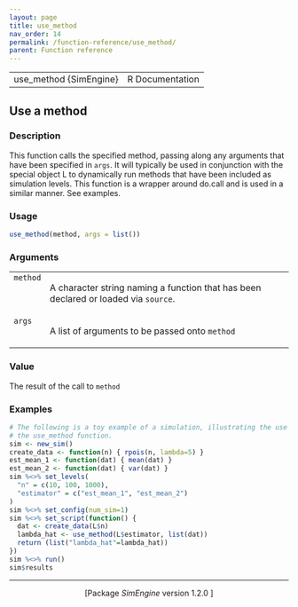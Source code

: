 ```yaml
---
layout: page
title: use_method 
nav_order: 14 
permalink: /function-reference/use_method/
parent: Function reference
---
```


<table style="width: 100%;"><tr><td>use_method {SimEngine}</td><td style="text-align: right;">R Documentation</td></tr></table>

<h2>Use a method</h2>

<h3>Description</h3>

<p>This function calls the specified method, passing along any
arguments that have been specified in <span style='font-family:&quot;SFMono-Regular&quot;,Menlo,Consolas,Monospace; font-size:0.85em'>args</span>. It will typically be
used in conjunction with the special object L to dynamically run methods
that have been included as simulation levels. This function is a wrapper
around do.call and is used in a similar manner. See examples.
</p>


<h3>Usage</h3>

```R
use_method(method, args = list())
```


<h3>Arguments</h3>

<table>
<tr style="vertical-align: top;"><td><span style='font-family:&quot;SFMono-Regular&quot;,Menlo,Consolas,Monospace; font-size:0.85em'>method</span></td>
<td>
<p>A character string naming a function that has been declared or
loaded via <span style='font-family:&quot;SFMono-Regular&quot;,Menlo,Consolas,Monospace; font-size:0.85em'>source</span>.</p>
</td></tr>
<tr style="vertical-align: top;"><td><span style='font-family:&quot;SFMono-Regular&quot;,Menlo,Consolas,Monospace; font-size:0.85em'>args</span></td>
<td>
<p>A list of arguments to be passed onto <span style='font-family:&quot;SFMono-Regular&quot;,Menlo,Consolas,Monospace; font-size:0.85em'>method</span></p>
</td></tr>
</table>


<h3>Value</h3>

<p>The result of the call to <span style='font-family:&quot;SFMono-Regular&quot;,Menlo,Consolas,Monospace; font-size:0.85em'>method</span>
</p>


<h3>Examples</h3>

```R
# The following is a toy example of a simulation, illustrating the use of
# the use_method function.
sim <- new_sim()
create_data <- function(n) { rpois(n, lambda=5) }
est_mean_1 <- function(dat) { mean(dat) }
est_mean_2 <- function(dat) { var(dat) }
sim %<>% set_levels(
  "n" = c(10, 100, 1000),
  "estimator" = c("est_mean_1", "est_mean_2")
)
sim %<>% set_config(num_sim=1)
sim %<>% set_script(function() {
  dat <- create_data(L$n)
  lambda_hat <- use_method(L$estimator, list(dat))
  return (list("lambda_hat"=lambda_hat))
})
sim %<>% run()
sim$results
```

<hr /><div style="text-align: center;">[Package <em>SimEngine</em> version 1.2.0 ]</div>
